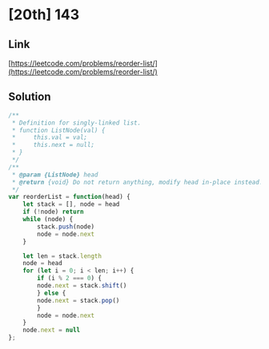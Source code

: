 # [20th] 143

<a name="hbrXj"></a>
## Link
[https://leetcode.com/problems/reorder-list/](https://leetcode.com/problems/reorder-list/)
<a name="beRhQ"></a>
## Solution
```javascript
/**
 * Definition for singly-linked list.
 * function ListNode(val) {
 *     this.val = val;
 *     this.next = null;
 * }
 */
/**
 * @param {ListNode} head
 * @return {void} Do not return anything, modify head in-place instead.
 */
var reorderList = function(head) {
    let stack = [], node = head
    if (!node) return
    while (node) {
        stack.push(node)
        node = node.next
    }

    let len = stack.length
    node = head
    for (let i = 0; i < len; i++) {
        if (i % 2 === 0) {
        node.next = stack.shift()
        } else {
        node.next = stack.pop()
        }
        node = node.next
    }
    node.next = null    
};
```
